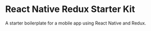 # React Native Redux Starter Kit

A starter boilerplate for a mobile app using React Native and Redux.
